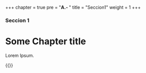 +++
chapter = true
pre = "<b>A.- </b>"
title = "Seccion1"
weight = 1
+++

### Seccion 1

# Some Chapter title

Lorem Ipsum.

{{<youtube S00QHjIhDfk>}}
